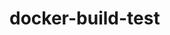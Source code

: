 # docker-build-test
<!-- Just adding another harmless comment -->
<!-- Just adding another harmless comment -->
<!-- Just adding another harmless comment -->
<!-- Just adding another harmless comment -->
<!-- Just adding another harmless comment -->
<!-- Just adding another harmless comment -->
<!-- Just adding another harmless comment -->
<!-- Just adding another harmless comment -->
